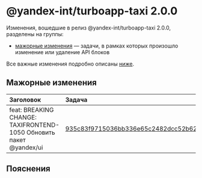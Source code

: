 # @yandex-int/turboapp-taxi 2.0.0

<!-- ЧЕЛОВЕЧЕСКОЕ ВСТУПЛЕНИЕ -->

Изменения, вошедшие в релиз @yandex-int/turboapp-taxi 2.0.0, разделены на группы:

* [мажорные изменения](#Мажорные-изменения) — задачи, в рамках которых произошло изменение или удаление API блоков

Все важные изменения подробно описаны [ниже](#Пояснения).

## Мажорные изменения

| Заголовок                                                          | Задача                                     | PR  |
| :----------------------------------------------------------------- | :----------------------------------------- | :-- |
| feat: BREAKING CHANGE: TAXIFRONTEND-1050 Обновить пакет @yandex/ui | [935c83f9715036bb336e65c2482dcc52b6287966] | N/A |

## Пояснения

[935c83f9715036bb336e65c2482dcc52b6287966]: https://a.yandex-team.ru/arc_vcs/commit/935c83f9715036bb336e65c2482dcc52b6287966
